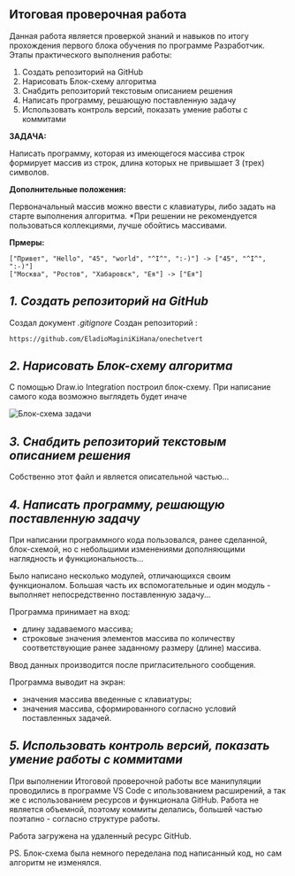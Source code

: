 ## Итоговая проверочная работа ##

Данная работа является проверкой знаний и навыков по итогу прохождения первого блока обучения по программе Разработчик.
Этапы практического выполнения работы:
1. Создать репозиторий на GitHub
2. Нарисовать Блок-схему алгоритма
3. Снабдить репозиторий текстовым описанием решения
4. Написать программу, решающую поставленную задачу
5. Использовать контроль версий, показать умение работы с коммитами

**ЗАДАЧА:**

Написать программу, которая из имеющегося массива строк формирует массив из строк, длина которых не привышает 3 (трех) символов.

**Дополнительные положения:**

Первоначальный массив можно ввести с клавиатуры, либо задать на старте выполнения алгоритма.
*При решении не рекомендуется пользоваться коллекциями, лучше обойтись массивами.

**Прмеры:**

    ["Привет", "Hello", "45", "world", "^I^", ":-)"] -> ["45", "^I^", ":-)"]
    ["Москва", "Ростов", "Хабаровск", "Ея"] -> ["Ея"]


## ***1. Создать репозиторий на GitHub***

Cоздал документ *.gitignore*
Создан репозиторий :

    https://github.com/EladioMaginiKiHana/onechetvert

## ***2. Нарисовать Блок-схему алгоритма***


С помощью  Draw.io Integration  построил блок-схему. При написание самого кода возможно выглядеть будет иначе

![Блок-схема задачи]()


## ***3. Снабдить репозиторий текстовым описанием решения*** 

Собственно этот файл и является описательной частью...


## ***4. Написать программу, решающую поставленную задачу***

При написании программного кода пользовался, ранее сделанной, блок-схемой, но с небольшими изменениями дополняющими наглядность и функциональность...

Было написано несколько модулей, отличающихся своим функционалом. Большая часть их вспомогательные и один модуль - выполняет непосредственно поставленную задачу...

Программа принимает на вход:

* длину задаваемого массива;
* строковые значения элементов массива по количеству соответствующие ранее заданному размеру (длине) массива.

Ввод данных производится после пригласительного сообщения.


Программа выводит на экран:

* значения массива введенные с клавиатуры;
* значения массива, сформированного согласно условий поставленных задачей.

## ***5. Использовать контроль версий, показать умение работы с коммитами***

При выполнении Итоговой проверочной работы все манипуляции проводились в программе VS Code с ипользованием расширений, а так же с использованием ресурсов и функционала GitHub. Работа не является объемной, поэтому коммиты делались, большей частью поэтапно - согласно структуре работы.

Работа загружена на удаленный ресурс GitHub.

PS. Блок-схема была немного переделана под написанный код, но сам алгоритм не изменялся.

